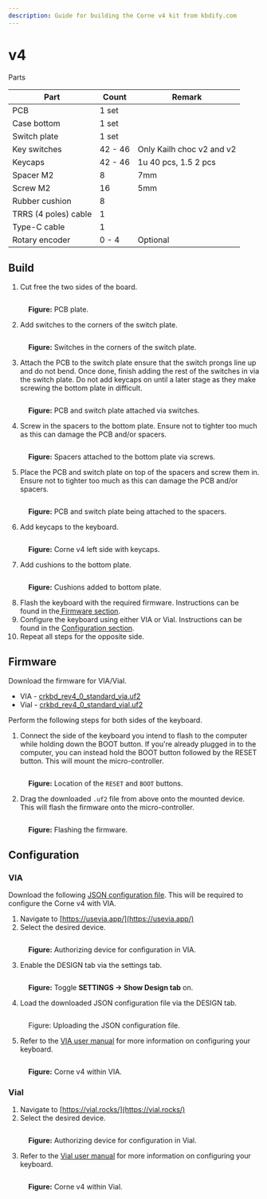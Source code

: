 ```yaml
---
description: Guide for building the Corne v4 kit from kbdify.com
---
```


# v4

Parts

| Part                 | Count   | Remark                    |
| -------------------- | ------- | ------------------------- |
| PCB                  | 1 set   |                           |
| Case bottom          | 1 set   |                           |
| Switch plate         | 1 set   |                           |
| Key switches         | 42 - 46 | Only Kailh choc v2 and v2 |
| Keycaps              | 42 - 46 | 1u 40 pcs, 1.5 2 pcs      |
| Spacer M2            | 8       | 7mm                       |
| Screw M2             | 16      | 5mm                       |
| Rubber cushion       | 8       |                           |
| TRRS (4 poles) cable | 1       |                           |
| Type-C cable         | 1       |                           |
| Rotary encoder       | 0 - 4   | Optional                  |

## Build

1. Cut free the two sides of the board.

<figure><img src="../../.gitbook/assets/IMG_20240511_151107_694.jpg" alt=""><figcaption><p><strong>Figure:</strong> PCB plate.</p></figcaption></figure>

2. Add switches to the corners of the switch plate.

<figure><img src="../../.gitbook/assets/IMG_20240511_151437_407.jpg" alt=""><figcaption><p><strong>Figure:</strong> Switches in the corners of the switch plate.</p></figcaption></figure>

3. Attach the PCB to the switch plate ensure that the switch prongs line up and do not bend. Once done, finish adding the rest of the switches in via the switch plate. Do not add keycaps on until a later stage as they make screwing the bottom plate in difficult.

<figure><img src="../../.gitbook/assets/IMG_20240511_151804_142.jpg" alt=""><figcaption><p><strong>Figure:</strong> PCB and switch plate attached via switches.</p></figcaption></figure>

4. Screw in the spacers to the bottom plate. Ensure not to tighter too much as this can damage the PCB and/or spacers.

<figure><img src="../../.gitbook/assets/IMG_20240511_151848_497.jpg" alt=""><figcaption><p><strong>Figure:</strong> Spacers attached to the bottom plate via screws.</p></figcaption></figure>

5. Place the PCB and switch plate on top of the spacers and screw them in. Ensure not to tighter too much as this can damage the PCB and/or spacers.

<figure><img src="../../.gitbook/assets/IMG_20240511_152637_451.jpg" alt=""><figcaption><p><strong>Figure:</strong> PCB and switch plate being attached to the spacers.</p></figcaption></figure>

6. Add keycaps to the keyboard.

<figure><img src="../../.gitbook/assets/IMG_20240511_152909_785.jpg" alt=""><figcaption><p><strong>Figure:</strong> Corne v4 left side with keycaps.</p></figcaption></figure>

7. Add cushions to the bottom plate.

<figure><img src="../../.gitbook/assets/IMG_20240511_152945_358.jpg" alt=""><figcaption><p><strong>Figure:</strong> Cushions added to bottom plate.</p></figcaption></figure>

8. Flash the keyboard with the required firmware. Instructions can be found in the[ Firmware section](v4.md#firmware).
9. Configure the keyboard using either VIA or Vial. Instructions can be found in the [Configuration section](v4.md#configuration).
10. Repeat all steps for the opposite side.

## Firmware

Download the firmware for VIA/Vial.

* VIA - [crkbd\_rev4\_0\_standard\_via.uf2](https://github.com/foostan/kbd\_firmware/raw/main/keyboards/crkbd/qmk/qmk\_firmware/.build/crkbd\_rev4\_0\_standard\_via.uf2)
* Vial - [crkbd\_rev4\_0\_standard\_vial.uf2](https://github.com/foostan/kbd\_firmware/raw/main/keyboards/crkbd/vial-kb/vial-qmk/.build/crkbd\_rev4\_0\_standard\_vial.uf2)

Perform the following steps for both sides of the keyboard.

1. Connect the side of the keyboard you intend to flash to the computer while holding down the BOOT button. If you're already plugged in to the computer, you can instead hold the BOOT button followed by the RESET button. This will mount the micro-controller.

<figure><img src="../../.gitbook/assets/image (1).png" alt=""><figcaption><p><strong>Figure:</strong> Location of the <code>RESET</code> and <code>BOOT</code> buttons.</p></figcaption></figure>

2. Drag the downloaded `.uf2` file from above onto the mounted device. This will flash the firmware onto the micro-controller.

<figure><img src="../../.gitbook/assets/image (2).png" alt=""><figcaption><p><strong>Figure:</strong> Flashing the firmware.</p></figcaption></figure>

## Configuration

### VIA

Download the following [JSON configuration file](https://github.com/foostan/kbd\_firmware/blob/main/keyboards/crkbd/the-via/crkbd\_rev4.json). This will be required to configure the Corne v4 with VIA.&#x20;

1. Navigate to [https://usevia.app/](https://usevia.app/)
2. Select the desired device.

<figure><img src="../../.gitbook/assets/image (5).png" alt=""><figcaption><p><strong>Figure:</strong> Authorizing device for configuration in VIA.</p></figcaption></figure>

3. Enable the DESIGN tab via the settings tab.

<figure><img src="../../.gitbook/assets/image (6).png" alt=""><figcaption><p><strong>Figure:</strong> Toggle <strong>SETTINGS -> Show Design tab</strong> on.</p></figcaption></figure>

4. Load the downloaded JSON configuration file via the DESIGN tab.

<figure><img src="../../.gitbook/assets/image (7).png" alt=""><figcaption><p>Figure: Uploading the JSON configuration file.</p></figcaption></figure>

5. Refer to the [VIA user manual](https://www.caniusevia.com/docs/specification) for more information on configuring your keyboard.

<figure><img src="../../.gitbook/assets/image (8).png" alt=""><figcaption><p><strong>Figure:</strong> Corne v4 within VIA.</p></figcaption></figure>

### Vial

1. Navigate to [https://vial.rocks/](https://vial.rocks/)
2. Select the desired device.

<figure><img src="../../.gitbook/assets/image (3).png" alt=""><figcaption><p><strong>Figure:</strong> Authorizing device for configuration in Vial.</p></figcaption></figure>

3. Refer to the [Vial user manual](https://get.vial.today/manual/) for more information on configuring your keyboard.

<figure><img src="../../.gitbook/assets/image (4).png" alt=""><figcaption><p><strong>Figure:</strong> Corne v4 within Vial.</p></figcaption></figure>
